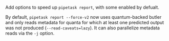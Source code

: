 Add options to speed up `pipetask report`, with some enabled by defualt.

By default, `pipetask report --force-v2` now uses quantum-backed butler and only reads metadata for quanta for which at least one predicted output was not produced (`--read-caveats=lazy`).
It can also parallelize metadata reads via the `-j` option.
